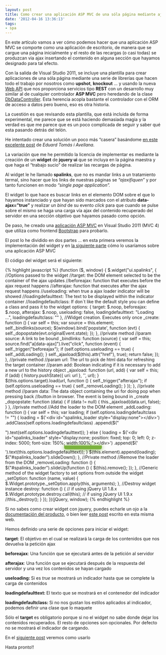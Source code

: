 ```yaml
---
layout: post
title: Como crear una aplicación ASP MVC de una sóla página mediante ajax (parte 1)
date: '2012-04-16 13:36:13'
tags:
- spa
---
```



En este artículo vamos a ver cómo podemos hacer que una aplicación ASP MVC se comporte como una aplicación de escritorio, de manera que se cargue una página inicialmente y el resto de las recargas (o casi todas) se produzcan via ajax insertando el contenido en alguna sección que hayamos designado para tal efecto.

Con la salida de Visual Studio 2011, se incluye una plantilla para crear aplicaciones de una sóla página mediante una serie de librerías que hacen todo el trabajo por nosotros como **upshot**, **knockout** … y usando la nueva [ Web API](http://www.asp.net/web-api "Web Api") que nos proporciona servicios tipo **REST** con un desarrollo muy similar al de cualquier controlador **ASP MVC** pero heredando de la clase [DbDataController](http://msdn.microsoft.com/en-us/library/hh833861%28v=vs.108%29.aspx "La clase DbDataController"). Esta herencia acopla bastante el controlador con el ORM de acceso a datos pero bueno, eso es otra historia.

La cuestión es que revisando esta plantilla, que está incluida de forma experimental, me parece que se está haciendo demasiada magia y la verdad es que me parece que es un poco complicada de seguir y saber qué esta pasando detrás del telón.

He intentado crear una solución un poco más “casera” basándome [en este excelente post](http://geeks.ms/blogs/etomas/archive/2011/10/08/aplicaciones-quot-de-una-sola-p-225-gina-con-html5-y-asp-net-mvc.aspx "Aplicaciones de una sóla página") de *Eduard Tomás i Avellana.*

La variación que me he permitido la licencia de implementar es mediante la creación de un **widget** de **jquery ui** que se incluya en la página maestra y que haga el “trabajo sucio” de realizar las recargas de página.

Al widget le he llamado **spalinks**, que no es mandar links a un tratamiento termal, sino hacer que los links de nuestras páginas se *“ajaxifiquen”* y por tanto funcionen en modo *“single page application”.*

El widget lo que hace es buscar links en el elemento DOM sobre el que lo hayamos instanciado y que hayan sido marcados con el atributo **data-ajax=”true”** y realizar un *bind* de su evento *click* para que cuando se pulse sobre el mismo se haga una carga vía ajax del contenido recuperado del servidor en una sección objetivo que hayamos pasado como opción.

De paso, he creado una [aplicación ASP MVC](http://mvcspaapplication.apphb.com/ "Aplicacion de ejemplo") en Visual Studio 2011 (MVC 4) que utiliza como frontend [Bootstrap](http://twitter.github.com/bootstrap/ "Bootstrap") para probarlo.

El post lo he dividido en dos partes … en esta primera veremos la implementación del widget y en [la siguiente parte](../../../Post/GetPostByCode/como_crear_una_aplicacion_ASP_MVC_de_una_s%C3%B3la_p%C3%A1gina_mediante_ajax_parte_2 "Como crear una aplicacion ajax ASP MVC. Parte 2") cómo lo usaríamos sobre una aplicación ASP MVC

El código del widget será el siguiente:

{% highlight javascript %}
(function ($, window) {
    $.widget("ui.spalinks", {
        //Options passed to the widget
        //target: the DOM element selected to be the container of the ajax updates
        //beforeajax: function that executes before the ajax request happens
        //afterajax: function that executes after the ajax request happens
        //useloading: when true a ajax loader indicator will be showed
        //loadingdefaulttext: The text to be displayed within the indicator container
        //loadingdefaultclass: If don´t like the default style you can define a class and pass it to the widget
        options: {
            target: $.noop,
            beforeajax: $.noop,
            afterajax: $.noop,
            useloading: false,
            loadingdefaulttext: "Loading ...",
            loadingdefaultclass: ""
        },
        //Widget creation. Executes only once
        _create: function () {
            var self = this;
            var source = this.element;
            self._bindlinks(source);
            $(window).bind('popstate', function (evt) {
                self._dopopstate(evt.originalEvent.state);
            });
        },
        //private method
        //param source: A link to be bound
        _bindlinks: function (source) {
            var self = this;
            source.find("a[data-ajax]").live("click", function (event) {
                self._trigger("beforeajax");
                if (self.options.useloading == true) {
                    self._addLoading();
                }
                self._ajaxload($(this).attr("href"), true);
                return false;
            });
        },
        //private method
        //param url: The url to pick de html data for refreshing the target container
        //param add: Boolean indicating if it is necessary to add a new url to the history object
        _ajaxload: function (url, add) {
            var self = this;
            if (add) {
                history.pushState({ uri: url }, '', url);
            }
            $(this.options.target).load(url, function () {
                self._trigger("afterajax");
                if (self.options.useloading == true) {
                    self._removeLoading();
                }
            });
        },
        //private method
        //param data: The data object containing the uri for doing pop when pressing back
        //button in browser. The event is being bound in _create
        _dopopstate: function (data) {
            if (data != null) {
                this._ajaxload(data.uri, false);
            }
        },
        //private method
        //Add the loader to the DOM element
        _addLoading: function () {
            var self = this;
            var loading;
            if (self.options.loadingdefaultclass != "") {
                loading = $('<div id="spalinks_loader style="display:none"></div>')
									.addClass(self.options.loadingdefaultclass)
									.append($("<p></p>").text(self.options.loadingdefaulttext));
            } else {
                loading = $('<div id="spalinks_loader" style="display:none; position: fixed; top: 0; left: 0; z-index: 5000; font-size: 150%; width:100%;"></div>')
									.append($('<p style="margin: 0 auto; text-align:center; background-color: #7BB33D; color: white; font-weight:bold; font-size:15px; padding: 6px; width:22%; -moz-border-radius: 0 0 5px 5px; border-radius: 0 0 5px 5px; -moz-box-shadow: 0 1px 15px #7BB33D; -webkit-box-shadow: 0 1px 15px #7BB33D; box-shadow: 0 1px 15px #7BB33D;"></p>').text(this.options.loadingdefaulttext));
            }
            $(this.element).append(loading);
            $("#spalinks_loader").slideDown();
        },
        //Private method
        //Remove the loader from the DOM
        _removeLoading: function () {
            $("#spalinks_loader").slideUp(function () {
                $(this).remove();
            });
        },
        //Generic method of the widget factory to set options from outside the widget
        _setOption: function (name, value) {
            $.Widget.prototype._setOption.apply(this, arguments);
        },
        //Destroy widget instance
        destroy: function () {
            // if using jQuery UI 1.8.x
            $.Widget.prototype.destroy.call(this);
            // if using jQuery UI 1.9.x
            //this._destroy();
        }
    });
})(jQuery, window);
{% endhighlight %}

Si no sabes como crear widget con jquery, puedes echarle un ojo a la [documentación del producto](http://wiki.jqueryui.com/w/page/12138135/Widget%20factory "jquery widget factory"), o bien leer [este post](../../../Post/GetPostByCode/creando_widgets_con_jquery "Creando widget con jquery") escrito en esta misma web.

Hemos definido una serie de opciones para iniciar el widget:

<p><strong>target</strong>: El objetivo en el cual se realizará la carga de los contenidos que nos devuelva la petición ajax</p>
<p><strong>beforeajax</strong>: Una función que se ejecutará antes de la petición al servidor</p>
<p><strong>afterajax</strong>: Una función que se ejecutará después de la respuesta del servidor y una vez los contenidos se hayan cargado</p>
<p><strong>useloading: </strong>Si es <em>true </em>se mostrará un indicador hasta que se complete la carga de contenidos<strong></strong></p>
<p><strong>loadingdefaulttext: </strong>El texto que se mostrará en el contenedor del indicador<strong></strong></p>
<p><strong>loadingdefaultclass: </strong>Si no nos gustan los estilos aplicados al indicador, podemos definir una clase que lo maquete</p>

Sólo el **target** es obligatorio porque si no el widget no sabe donde dejar los contenidos recuperados. El resto de opciones son opcionales. Por defecto no se mostrará el indicador de cargando.

En el [siguiente post](../../../Post/GetPostByCode/como_crear_una_aplicacion_ASP_MVC_de_una_s%C3%B3la_p%C3%A1gina_mediante_ajax_parte_2 "Como crear una aplicacion ajax ASP MVC. Parte 2") veremos como usarlo

Hasta pronto!!

